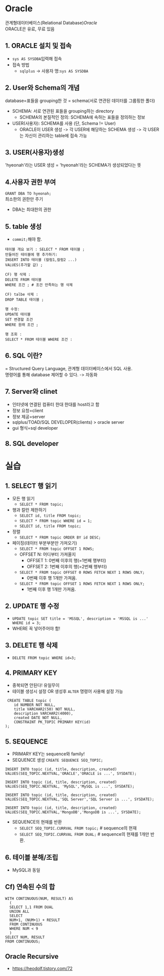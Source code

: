 # Oracle
관계형데이터베이스(Relational Database)_Oracle_ <br>
ORACLE은 유료, 무료 있음

## 1. ORACLE 설치 및 접속
+ `sys AS SYSDBA`입력해 접속
+ 접속 방법
  - `sqlplus` -> 사용자 명:`sys AS SYSDBA`
## 2. User와 Schema의 개념
database=표들을 grouping한 것 = schema(서로 연관된 데이터를 그룹핑한 폴더)
+ SCHEMA: 서로 연관된 표들을 grouping하는 directory
  - SCHEMA의 본질적인 정의: SCHEMA에 속하는 표들을 정의하는 정보 
+ USER(사용자): SCHEMA를 사용 (단, Schema != User)
  - ORACLE이 USER 생성 -> 각 USER에 해당하는 SCHEMA 생성 -> 각 USER는 자신이 관리하는 table에 접속 가능

## 3. USER(사용자)생성
'hyeonah'라는 USER 생성 = 'hyeonah'라는 SCHEMA가 생성되었다는 뜻

## 4.사용자 권한 부여
`GRANT DBA TO hyeonah;` <br>
최소한의 권한만 주기  <br>
  - DBA는 최대한의 권한

## 5. table 생성
+ `commit;`해야 함.
```
테이블 개요 보기 : SELECT * FROM 테이블 ;
만들어진 테이블에 행 추가하기:
INSERT INTO 테이블 (칼럼1,칼럼2 ...)
VALUES(추가할 값) ;

CF) 행 삭제 :
DELETE FROM 테이블
WHERE 조건 ; # 조건 만족하는 행 삭제

CF) talbe 삭제 :
DROP TABLE 테이블 ;

행 수정:
UPDATE 테이블
SET 변경할 조건
WHERE 원래 조건 ;

행 조회 :
SELECT * FROM 테이블 WHERE 조건 :
```

## 6. SQL 이란?
 = Structured Query Language, 관계형 데이터베이스에서 SQL 사용. <br>
명령어를 통해 database 제어할 수 있다. -> 자동화

## 7. Server와 clinet
+ 인터넷에 연결된 컴퓨터 한대 한대를 host라고 함
+ 정보 요청=client
+ 정보 제공=server
+ sqlplus/TOAD/SQL DEVELOPER(clients) > oracle server
+ gui 형식=sql developer

## 8. SQL developer

# 실습
## 1. SELECT 행 읽기
+ 모든 행 읽기
    - `SELECT * FROM topic;`
+ 행과 칼런 제한하기
    -  `SELECT id, title FROM topic;`
    - `SELECT * FROM topic WHERE id = 1;`
    - `SELECT id, title FROM topic;`
+ 정렬
    - `SELECT * FROM topic ORDER BY id DESC;`
+ 페이징(데이터 부분부분만 가져오기)
    - `SELECT * FROM topic OFFSET 1 ROWS;` 
    -  OFFSET N: 어디부터 가져올지 <br>
        - OFFSET 1: 0번째 이후의 행(=1번째 행부터) <br>
        - OFFSET 2: 1번째 이후의 행(=2번째 행부터) <br>
    - `SELECT * FROM topic OFFSET 0 ROWS FETCH NEXT 1 ROWS ONLY;` <br>
        - 0번째 이후 행 1개만 가져옴. <br>
    - `SELECT * FROM topic OFFSET 1 ROWS FETCH NEXT 1 ROWS ONLY;` <br>
        - 1번째 이후 행 1개만 가져옴. <br>

## 2. UPDATE 행 수정
+ `UPDATE topic SET title = 'MSSQL', description = 'MSSQL is ...' WHERE id = 3;`
+ WHERE 꼭 넣어주어야 함!

## 3. DELETE 행 삭제
+ `DELETE FROM topic WHERE id=3;`

## 4. PRIMARY KEY
+ 중복되면 안된다! 유일무이
+ 테이블 생성시 설정 OR 생성후 `ALTER` 명령어 사용해 설정 가능
```
 CREATE TABLE topic (
    id NUMBER NOT NULL, 
    title VARCHAR2(50) NOT NULL, 
    description VARCHAR2(4000), 
    created DATE NOT NULL,
    CONSTRAINT PK_TOPIC PRIMARY KEY(id)
);
```

## 5. SEQUENCE
+ PRIMARY KEY는  sequence와 family!
+ SEQUENCE 생성
   `CREATE SEQUENCE SEQ_TOPIC;`
```
INSERT INTO topic (id, title, description, created)
VALUES(SEQ_TOPIC.NEXTVAL,'ORACLE','ORACLE is ...', SYSDATE);

INSERT INTO topic (id, title, description, created)
VALUES(SEQ_TOPIC.NEXTVAL, 'MySQL','MySQL is ...', SYSDATE);

INSERT INTO topic (id, title, description, created)
VALUES(SEQ_TOPIC.NEXTVAL,'SQL Server','SQL Server is ...', SYSDATE);

INSERT INTO topic (id, title, description, created)
VALUES(SEQ_TOPIC.NEXTVAL,'MongoDB','MongoDB is ...', SYSDATE);
```
+ SEQUENCE의 현재를 반환
  - `SELECT SEQ_TOPIC.CURRVAL FROM topic;` # sequence의 현재 
  - `SELECT SEQ_TOPIC.CURRVAL FROM DUAL;` # sequence의 현재를 1개만 반환.

## 6. 테이블 분해/조립
+ MySQL과 동일

## Cf) 연속된 수의 합
```
WITH CONTINUOUS(NUM, RESULT) AS
  (
  SELECT 1,1 FROM DUAL
  UNION ALL
  SELECT
  NUM+1, (NUM+1) + RESULT
  FROM CONTINUOUS
  WHERE NUM < 9
  )
SELECT NUM, RESULT
FROM CONTINUOUS;
```
## Oracle Recursive 
+ https://heodolf.tistory.com/72
